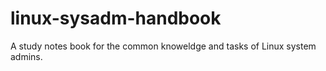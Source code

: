 # linux-sysadm-handbook
A study notes book for the common knoweldge and tasks of Linux system admins.
